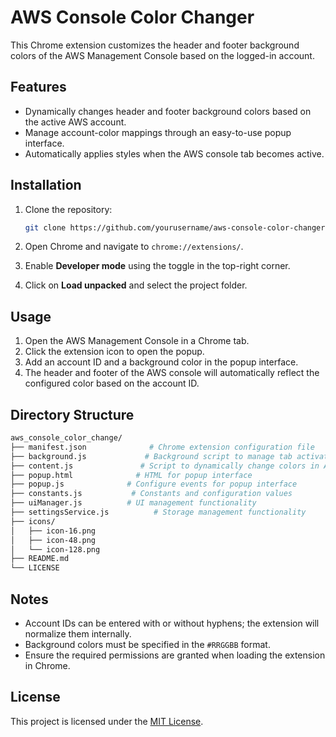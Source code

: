 # AWS Console Color Changer

This Chrome extension customizes the header and footer background colors of the AWS Management Console based on the logged-in account.

## Features

- Dynamically changes header and footer background colors based on the active AWS account.
- Manage account-color mappings through an easy-to-use popup interface.
- Automatically applies styles when the AWS console tab becomes active.

## Installation

1. Clone the repository:

   ```bash
   git clone https://github.com/yourusername/aws-console-color-changer.git
   ```

2. Open Chrome and navigate to `chrome://extensions/`.
3. Enable **Developer mode** using the toggle in the top-right corner.
4. Click on **Load unpacked** and select the project folder.

## Usage

1. Open the AWS Management Console in a Chrome tab.
2. Click the extension icon to open the popup.
3. Add an account ID and a background color in the popup interface.
4. The header and footer of the AWS console will automatically reflect the configured color based on the account ID.

## Directory Structure

```bash
aws_console_color_change/
├── manifest.json              # Chrome extension configuration file
├── background.js             # Background script to manage tab activation
├── content.js               # Script to dynamically change colors in AWS console
├── popup.html              # HTML for popup interface
├── popup.js              # Configure events for popup interface
├── constants.js           # Constants and configuration values
├── uiManager.js          # UI management functionality
├── settingsService.js          # Storage management functionality
├── icons/
│   ├── icon-16.png
│   ├── icon-48.png
│   └── icon-128.png
├── README.md
└── LICENSE
```

## Notes

- Account IDs can be entered with or without hyphens; the extension will normalize them internally.
- Background colors must be specified in the `#RRGGBB` format.
- Ensure the required permissions are granted when loading the extension in Chrome.

## License

This project is licensed under the [MIT License](LICENSE).
